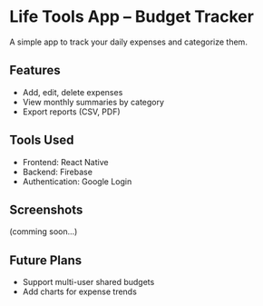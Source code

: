 # Life Tools App – Budget Tracker

A simple app to track your daily expenses and categorize them.

## Features
- Add, edit, delete expenses
- View monthly summaries by category
- Export reports (CSV, PDF)

## Tools Used
- Frontend: React Native
- Backend: Firebase
- Authentication: Google Login

## Screenshots
(comming soon...)

## Future Plans
- Support multi-user shared budgets
- Add charts for expense trends
